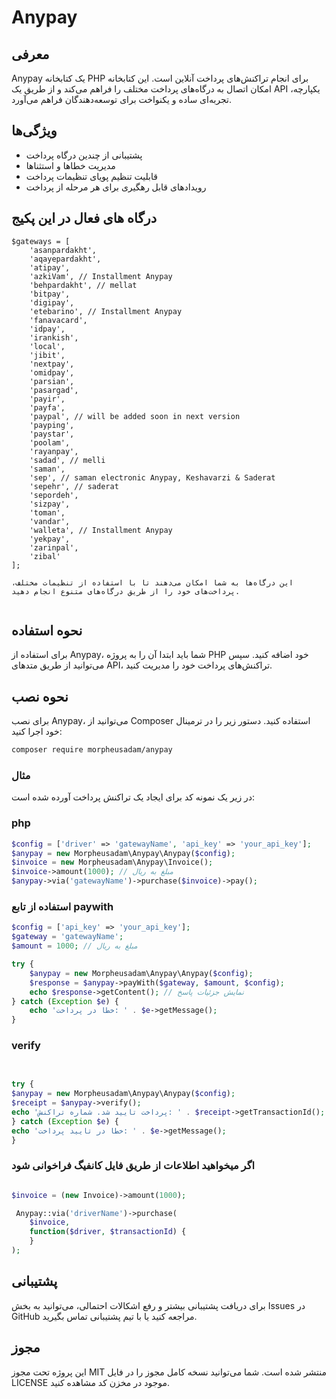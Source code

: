 # Anypay



## معرفی
Anypay یک کتابخانه PHP برای انجام تراکنش‌های پرداخت آنلاین است. این کتابخانه امکان اتصال به درگاه‌های پرداخت مختلف را فراهم می‌کند و از طریق یک API یکپارچه، تجربه‌ای ساده و یکنواخت برای توسعه‌دهندگان فراهم می‌آورد.
## ویژگی‌ها
- پشتیبانی از چندین درگاه پرداخت
- مدیریت خطاها و استثناها
- قابلیت تنظیم پویای تنظیمات پرداخت
- رویدادهای قابل رهگیری برای هر مرحله از پرداخت
## درگاه های فعال در این پکیج
```
$gateways = [
    'asanpardakht',
    'aqayepardakht',
    'atipay',
    'azkiVam', // Installment Anypay
    'behpardakht', // mellat
    'bitpay',
    'digipay',
    'etebarino', // Installment Anypay
    'fanavacard',
    'idpay',
    'irankish',
    'local',
    'jibit',
    'nextpay',
    'omidpay',
    'parsian',
    'pasargad',
    'payir',
    'payfa',
    'paypal', // will be added soon in next version
    'payping',
    'paystar',
    'poolam',
    'rayanpay',
    'sadad', // melli
    'saman',
    'sep', // saman electronic Anypay, Keshavarzi & Saderat
    'sepehr', // saderat
    'sepordeh',
    'sizpay',
    'toman',
    'vandar',
    'walleta', // Installment Anypay
    'yekpay',
    'zarinpal',
    'zibal'
];

این درگاه‌ها به شما امکان می‌دهند تا با استفاده از تنظیمات مختلف، پرداخت‌های خود را از طریق درگاه‌های متنوع انجام دهید.


```
## نحوه استفاده
برای استفاده از Anypay، شما باید ابتدا آن را به پروژه PHP خود اضافه کنید. سپس می‌توانید از طریق متدهای API، تراکنش‌های پرداخت خود را مدیریت کنید.

## نحوه نصب
برای نصب Anypay، می‌توانید از Composer استفاده کنید. دستور زیر را در ترمینال خود اجرا کنید:

```bash
composer require morpheusadam/anypay
```

### مثال
در زیر یک نمونه کد برای ایجاد یک تراکنش پرداخت آورده شده است:

### php
```php
$config = ['driver' => 'gatewayName', 'api_key' => 'your_api_key'];
$anypay = new Morpheusadam\Anypay\Anypay($config);
$invoice = new Morpheusadam\Anypay\Invoice();
$invoice->amount(1000); // مبلغ به ریال
$anypay->via('gatewayName')->purchase($invoice)->pay();
```


### استفاده از تابع paywith
```php
$config = ['api_key' => 'your_api_key'];
$gateway = 'gatewayName';
$amount = 1000; // مبلغ به ریال

try {
    $anypay = new Morpheusadam\Anypay\Anypay($config);
    $response = $anypay->payWith($gateway, $amount, $config);
    echo $response->getContent(); // نمایش جزئیات پاسخ
} catch (Exception $e) {
    echo 'خطا در پرداخت: ' . $e->getMessage();
}
```

### verify

```php

 
try {
$anypay = new Morpheusadam\Anypay\Anypay($config);
$receipt = $anypay->verify();
echo 'پرداخت تایید شد. شماره تراکنش: ' . $receipt->getTransactionId();
} catch (Exception $e) {
echo 'خطا در تایید پرداخت: ' . $e->getMessage();
}

```
### اگر میخواهید اطلاعات از طریق فایل کانفیگ فراخوانی شود
```php

$invoice = (new Invoice)->amount(1000);

 Anypay::via('driverName')->purchase(
    $invoice, 
    function($driver, $transactionId) {
 	}
);

```

## پشتیبانی
برای دریافت پشتیبانی بیشتر و رفع اشکالات احتمالی، می‌توانید به بخش Issues در GitHub مراجعه کنید یا با تیم پشتیبانی تماس بگیرید.

## مجوز
این پروژه تحت مجوز MIT منتشر شده است. شما می‌توانید نسخه کامل مجوز را در فایل LICENSE موجود در مخزن کد مشاهده کنید.